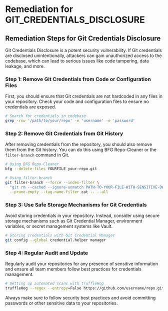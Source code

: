 # Remediation for GIT_CREDENTIALS_DISCLOSURE

## Remediation Steps for Git Credentials Disclosure

Git Credentials Disclosure is a potent security vulnerability. If Git credentials are disclosed unintentionally, attackers can gain unauthorized access to the codebase, which can lead to serious issues like code tampering, data leakage, and more.

### Step 1: Remove Git Credentials from Code or Configuration Files

First, you should ensure that Git credentials are not hardcoded in any files in your repository. Check your code and configuration files to ensure no credentials are exposed.

```bash
# Search for credentials in codebase
grep -rnw '/path/to/your/repo' -e 'username' -e 'password'
```

### Step 2: Remove Git Credentials from Git History

After removing credentials from the repository, you should also remove them from the Git history. You can do this using BFG Repo-Cleaner or the `filter-branch` command in Git.

```bash
# Using BFG Repo-Cleaner
bfg --delete-files YOURFILE your-repo.git

# Using filter-branch
git filter-branch --force --index-filter \
  "git rm --cached --ignore-unmatch PATH-TO-YOUR-FILE-WITH-SENSITIVE-DATA" \
  --prune-empty --tag-name-filter cat -- --all
```

### Step 3: Use Safe Storage Mechanisms for Git Credentials

Avoid storing credentials in your repository. Instead, consider using secure storage mechanisms such as Git Credential Manager, environment variables, or secret management systems like Vault.

```bash
# Storing credentials with Git Credential Manager
git config --global credential.helper manager
```

### Step 4: Regular Audit and Update

Regularly audit your repositories for any presence of sensitive information and ensure all team members follow best practices for credentials management.

```bash
# Setting up automated scans with truffleHog
truffleHog --regex --entropy=False https://github.com/username/repo.git
```

Always make sure to follow security best practices and avoid committing passwords or other sensitive data to your repositories.